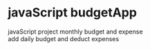 # javaScript budgetApp
javaScript project  monthly budget and  expense  
add daily budget and deduct expenses 
